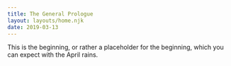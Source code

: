 ```yaml
---
title: The General Prologue
layout: layouts/home.njk
date: 2019-03-13
---
```

This is the beginning, or rather a placeholder for the beginning, which you can expect with the April rains.
